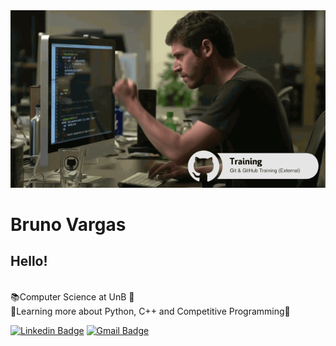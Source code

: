 <img width = "auto" src = "https://github.com/BrunoVarg/BrunoVarg/blob/master/funcionou.gif">

# Bruno Vargas

## Hello!


</br>:books:Computer Science at UnB :school:
</br>:open_file_folder:Learning more about Python, C++ and Competitive Programming:yellow_heart:

[![Linkedin Badge](https://img.shields.io/badge/-BrunoVargas-blue?style=flat-square&logo=Linkedin&logoColor=white&link=https://www.linkedin.com/in/bruno-vargas-8b713b189/)](https://www.linkedin.com/in/bruno-vargas-8b713b189/)
[![Gmail Badge](https://img.shields.io/badge/-brunovargas7899@gmail.com-c14438?style=flat-square&logo=Gmail&logoColor=white&link=mailto:brunovargas7899@gmail.com)](mailto:brunovargas7899@gmail.com)
